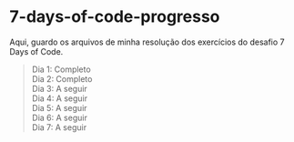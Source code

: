 # 7-days-of-code-progresso
Aqui, guardo os arquivos de minha resolução dos exercícios do desafio 7 Days of Code.

> Dia 1: Completo<br>
> Dia 2: Completo<br>
> Dia 3: A seguir<br>
> Dia 4: A seguir<br>
> Dia 5: A seguir<br>
> Dia 6: A seguir<br>
> Dia 7: A seguir
